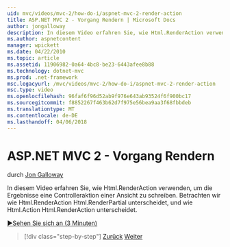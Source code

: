 ```yaml
---
uid: mvc/videos/mvc-2/how-do-i/aspnet-mvc-2-render-action
title: ASP.NET MVC 2 - Vorgang Rendern | Microsoft Docs
author: jongalloway
description: In diesem Video erfahren Sie, wie Html.RenderAction verwenden, um die Ergebnisse eine Controlleraktion einer Ansicht zu schreiben. Betrachten wir wie Html.RenderAction fr unterscheidet...
ms.author: aspnetcontent
manager: wpickett
ms.date: 04/22/2010
ms.topic: article
ms.assetid: 11906982-0a64-4bc8-be23-6443afee8b88
ms.technology: dotnet-mvc
ms.prod: .net-framework
msc.legacyurl: /mvc/videos/mvc-2/how-do-i/aspnet-mvc-2-render-action
msc.type: video
ms.openlocfilehash: 96faf6f96d52ab9f976e643ab93524f6f900bc17
ms.sourcegitcommit: f8852267f463b62d7f975e56bea9aa3f68fbbdeb
ms.translationtype: MT
ms.contentlocale: de-DE
ms.lasthandoff: 04/06/2018
---
```

<a name="aspnet-mvc-2---render-action"></a>ASP.NET MVC 2 - Vorgang Rendern
====================
durch [Jon Galloway](https://github.com/jongalloway)

In diesem Video erfahren Sie, wie Html.RenderAction verwenden, um die Ergebnisse eine Controlleraktion einer Ansicht zu schreiben. Betrachten wir wie Html.RenderAction Html.RenderPartial unterscheidet, und wie Html.Action Html.RenderAction unterscheidet.

[&#9654;Sehen Sie sich an (3 Minuten)](https://channel9.msdn.com/Blogs/ASP-NET-Site-Videos/aspnet-mvc-2-render-action)

> [!div class="step-by-step"]
> [Zurück](aspnet-mvc-2-areas.md)
> [Weiter](5-minute-introduction-to-aspnet-mvc.md)

